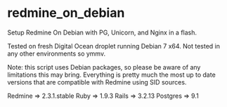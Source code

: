 redmine_on_debian
=================

Setup  Redmine On Debian with PG, Unicorn, and Nginx in a flash.

Tested on fresh Digital Ocean droplet running Debian 7 x64. Not tested in any other environments so ymmv.

Note: this script uses Debian packages, so please be aware of any limitations this may bring. Everything is pretty much the most up to date versions that are compatible with Redmine using SID sources.

Redmine   => 2.3.1.stable
Ruby      => 1.9.3
Rails     => 3.2.13
Postgres  => 9.1
